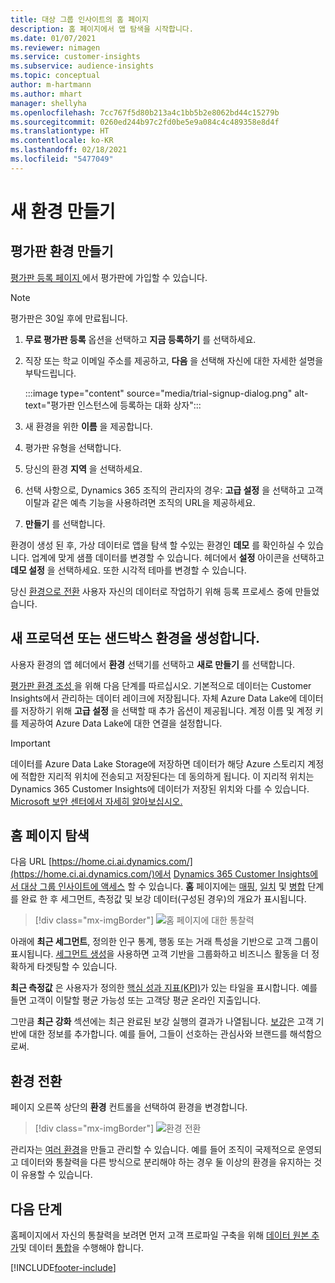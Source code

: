 ```yaml
---
title: 대상 그룹 인사이트의 홈 페이지
description: 홈 페이지에서 앱 탐색을 시작합니다.
ms.date: 01/07/2021
ms.reviewer: nimagen
ms.service: customer-insights
ms.subservice: audience-insights
ms.topic: conceptual
author: m-hartmann
ms.author: mhart
manager: shellyha
ms.openlocfilehash: 7cc767f5d80b213a4c1bb5b2e8062bd44c15279b
ms.sourcegitcommit: 0260ed244b97c2fd0be5e9a084c4c489358e8d4f
ms.translationtype: HT
ms.contentlocale: ko-KR
ms.lasthandoff: 02/18/2021
ms.locfileid: "5477049"
---
```

# <a name="create-a-new-environment"></a>새 환경 만들기

## <a name="create-a-trial-environment"></a>평가판 환경 만들기

[평가판 등록 페이지 ](https://dynamics.microsoft.com/get-started/free-trial/?appname=customerinsights)에서 평가판에 가입할 수 있습니다. 

> [!NOTE]
> 평가판은 30일 후에 만료됩니다.

1. **무료 평가판 등록** 옵션을 선택하고 **지금 등록하기** 를 선택하세요.

1. 직장 또는 학교 이메일 주소를 제공하고, **다음** 을 선택해 자신에 대한 자세한 설명을 부탁드립니다.

   :::image type="content" source="media/trial-signup-dialog.png" alt-text="평가판 인스턴스에 등록하는 대화 상자":::

1. 새 환경을 위한 **이름** 을 제공합니다. 

1. 평가판 유형을 선택합니다.

1. 당신의 환경 **지역** 을 선택하세요.

1. 선택 사항으로, Dynamics 365 조직의 관리자의 경우: **고급 설정** 을 선택하고 고객 이탈과 같은 예측 기능을 사용하려면 조직의 URL을 제공하세요.

1. **만들기** 를 선택합니다. 

환경이 생성 된 후, 가상 데이터로 앱을 탐색 할 수있는 환경인 **데모** 를 확인하실 수 있습니다. 업계에 맞게 샘플 데이터를 변경할 수 있습니다. 헤더에서 **설정** 아이콘을 선택하고 **데모 설정** 을 선택하세요. 또한 시각적 테마를 변경할 수 있습니다. 

당신 [환경으로 전환](#switch-environments) 사용자 자신의 데이터로 작업하기 위해 등록 프로세스 중에 만들었습니다.

## <a name="create-a-new-production-or-sandbox-environment"></a>새 프로덕션 또는 샌드박스 환경을 생성합니다.

사용자 환경의 앱 헤더에서 **환경** 선택기를 선택하고 **새로 만들기** 를 선택합니다.

[평가판 환경 조성 ](#create-a-trial-environment)을 위해 다음 단계를 따르십시오. 기본적으로 데이터는 Customer Insights에서 관리하는 데이터 레이크에 저장됩니다. 자체 Azure Data Lake에 데이터를 저장하기 위해 **고급 설정** 을 선택할 때 추가 옵션이 제공됩니다.  계정 이름 및 계정 키를 제공하여 Azure Data Lake에 대한 연결을 설정합니다. 

> [!IMPORTANT]
> 데이터를 Azure Data Lake Storage에 저장하면 데이터가 해당 Azure 스토리지 계정에 적합한 지리적 위치에 전송되고 저장된다는 데 동의하게 됩니다. 이 지리적 위치는 Dynamics 365 Customer Insights에 데이터가 저장된 위치와 다를 수 있습니다. [Microsoft 보안 센터에서 자세히 알아보십시오.](https://www.microsoft.com/trust-center)

## <a name="explore-the-home-page"></a>홈 페이지 탐색

다음 URL [https://home.ci.ai.dynamics.com/](https://home.ci.ai.dynamics.com/)에서 [Dynamics 365 Customer Insights에서 대상 그룹 인사이트에 액세스](https://home.ci.ai.dynamics.com/) 할 수 있습니다.
**홈** 페이지에는 [매핑](map-entities.md), [일치](match-entities.md) 및 [병합](merge-entities.md) 단계를 완료 한 후 세그먼트, 측정값 및 보강 데이터(구성된 경우)의 개요가 표시됩니다.

> [!div class="mx-imgBorder"] 
> ![홈 페이지에 대한 통찰력](media/home-page-insights.png "홈 페이지에 대한 통찰력")

아래에 **최근 세그먼트**, 정의한 인구 통계, 행동 또는 거래 특성을 기반으로 고객 그룹이 표시됩니다. [세그먼트 생성](segments.md)을 사용하면 고객 기반을 그룹화하고 비즈니스 활동을 더 정확하게 타겟팅할 수 있습니다.

**최근 측정값** 은 사용자가 정의한 [핵심 성과 지표(KPI)](measures.md)가 있는 타일을 표시합니다. 예를 들면 고객이 이탈할 평균 가능성 또는 고객당 평균 온라인 지출입니다.

그만큼 **최근 강화** 섹션에는 최근 완료된 보강 실행의 결과가 나열됩니다. [보강](enrichment-hub.md)은 고객 기반에 대한 정보를 추가합니다. 예를 들어, 그들이 선호하는 관심사와 브랜드를 해석함으로써.

## <a name="switch-environments"></a>환경 전환

페이지 오른쪽 상단의 **환경** 컨트롤을 선택하여 환경을 변경합니다.

> [!div class="mx-imgBorder"] 
> ![환경 전환](media/home-page-environment-switcher.png "환경 전환")

관리자는 [여러 환경](manage-environments.md)을 만들고 관리할 수 있습니다. 예를 들어 조직이 국제적으로 운영되고 데이터와 통찰력을 다른 방식으로 분리해야 하는 경우 둘 이상의 환경을 유지하는 것이 유용할 수 있습니다.

## <a name="next-step"></a>다음 단계

홈페이지에서 자신의 통찰력을 보려면 먼저 고객 프로파일 구축을 위해 [데이터 원본 추가](data-sources.md)및 데이터 [통합](data-unification.md)을 수행해야 합니다.


[!INCLUDE[footer-include](../includes/footer-banner.md)]